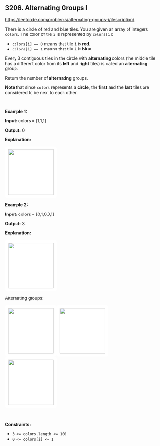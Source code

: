 ## 3206. Alternating Groups I

<https://leetcode.com/problems/alternating-groups-i/description/>

<div class="elfjS" data-track-load="description_content"><p>There is a circle of red and blue tiles. You are given an array of integers <code>colors</code>. The color of tile <code>i</code> is represented by <code>colors[i]</code>:</p>

<ul>
 <li><code>colors[i] == 0</code> means that tile <code>i</code> is <strong>red</strong>.</li>
 <li><code>colors[i] == 1</code> means that tile <code>i</code> is <strong>blue</strong>.</li>
</ul>

<p>Every 3 contiguous tiles in the circle with <strong>alternating</strong> colors (the middle tile has a different color from its <strong>left</strong> and <strong>right</strong> tiles) is called an <strong>alternating</strong> group.</p>

<p>Return the number of <strong>alternating</strong> groups.</p>

<p><strong>Note</strong> that since <code>colors</code> represents a <strong>circle</strong>, the <strong>first</strong> and the <strong>last</strong> tiles are considered to be next to each other.</p>

<p>&nbsp;</p>
<p><strong class="example">Example 1:</strong></p>

<div class="example-block">
<p><strong>Input:</strong> <span class="example-io">colors = [1,1,1]</span></p>

<p><strong>Output:</strong> <span class="example-io">0</span></p>

<p><strong>Explanation:</strong></p>

<p><img alt="" src="https://assets.leetcode.com/uploads/2024/05/16/image_2024-05-16_23-53-171.png" style="width: 150px; height: 150px; padding: 10px; background: rgb(255, 255, 255); border-radius: 0.5rem;"></p>
</div>

<p><strong class="example">Example 2:</strong></p>

<div class="example-block">
<p><strong>Input:</strong> <span class="example-io">colors = [0,1,0,0,1]</span></p>

<p><strong>Output:</strong> 3</p>

<p><strong>Explanation:</strong></p>

<p><img alt="" src="https://assets.leetcode.com/uploads/2024/05/16/image_2024-05-16_23-47-491.png" style="width: 150px; height: 150px; padding: 10px; background: rgb(255, 255, 255); border-radius: 0.5rem;"></p>

<p>Alternating groups:</p>

<p><strong class="example"><img alt="" src="https://assets.leetcode.com/uploads/2024/05/16/image_2024-05-16_23-50-441.png" style="width: 150px; height: 150px; padding: 10px; background: rgb(255, 255, 255); border-radius: 0.5rem;"></strong><img alt="" src="https://assets.leetcode.com/uploads/2024/05/16/image_2024-05-16_23-48-211.png" style="width: 150px; height: 150px; padding: 10px; background: rgb(255, 255, 255); border-radius: 0.5rem;"><strong class="example"><img alt="" src="https://assets.leetcode.com/uploads/2024/05/16/image_2024-05-16_23-49-351.png" style="width: 150px; height: 150px; padding: 10px; background: rgb(255, 255, 255); border-radius: 0.5rem;"></strong></p>
</div>

<p>&nbsp;</p>
<p><strong>Constraints:</strong></p>

<ul>
 <li><code>3 &lt;= colors.length &lt;= 100</code></li>
 <li><code>0 &lt;= colors[i] &lt;= 1</code></li>
</ul>
</div>
